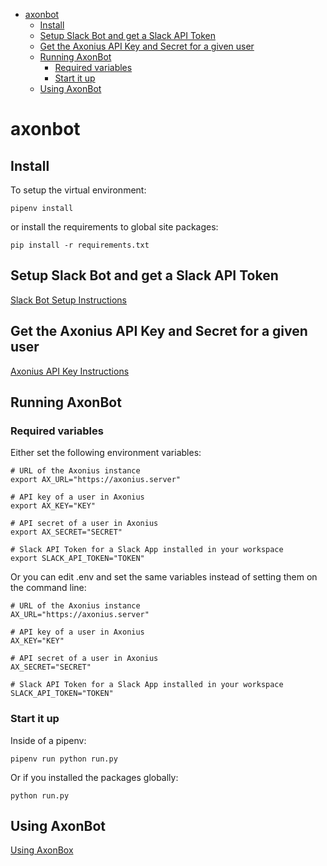 <!-- MarkdownTOC -->

- [axonbot](#axonbot)
    - [Install](#install)
    - [Setup Slack Bot and get a Slack API Token](#setup-slack-bot-and-get-a-slack-api-token)
    - [Get the Axonius API Key and Secret for a given user](#get-the-axonius-api-key-and-secret-for-a-given-user)
    - [Running AxonBot](#running-axonbot)
        - [Required variables](#required-variables)
        - [Start it up](#start-it-up)
    - [Using AxonBot](#using-axonbot)

<!-- /MarkdownTOC -->

# axonbot

## Install
To setup the virtual environment:

```
pipenv install
```

or install the requirements to global site packages:

```
pip install -r requirements.txt
```

## Setup Slack Bot and get a Slack API Token

[Slack Bot Setup Instructions](docs/slack_setup.md)

## Get the Axonius API Key and Secret for a given user

[Axonius API Key Instructions](docs/axonius_setup.md)

## Running AxonBot

### Required variables

Either set the following environment variables:

```
# URL of the Axonius instance
export AX_URL="https://axonius.server"

# API key of a user in Axonius
export AX_KEY="KEY"

# API secret of a user in Axonius
export AX_SECRET="SECRET"

# Slack API Token for a Slack App installed in your workspace
export SLACK_API_TOKEN="TOKEN"
```

Or you can edit .env and set the same variables instead of setting them on the command line:

```
# URL of the Axonius instance
AX_URL="https://axonius.server"

# API key of a user in Axonius
AX_KEY="KEY"

# API secret of a user in Axonius
AX_SECRET="SECRET"

# Slack API Token for a Slack App installed in your workspace
SLACK_API_TOKEN="TOKEN"
```

### Start it up

Inside of a pipenv:

```
pipenv run python run.py
```

Or if you installed the packages globally:

```
python run.py
```

## Using AxonBot

[Using AxonBox](docs/axonbot_using.md)
